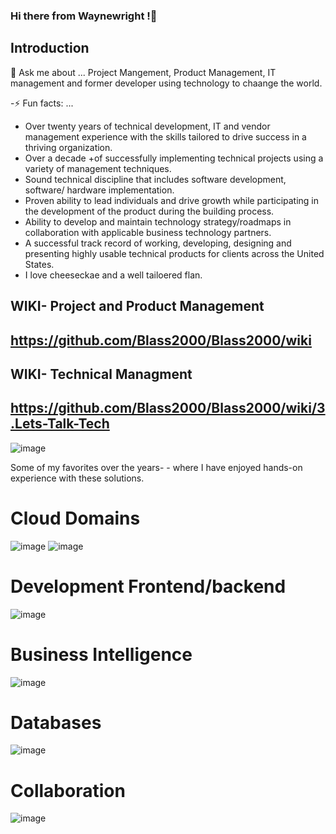 ### Hi there from Waynewright !👋

## Introduction

💬 Ask me about ...
Project Mangement, Product Management, IT management and former developer using technology to chaange the world. 

-⚡ Fun facts: ...
- Over twenty years of technical development, IT and vendor management experience with the skills tailored to drive success in a thriving organization.
- Over a decade +of successfully implementing technical projects using a variety of management techniques.
- Sound technical discipline that includes software development, software/ hardware implementation.
- Proven ability to lead individuals and drive growth while participating in the development of the product during the building process.
- Ability to develop and maintain technology strategy/roadmaps in collaboration with applicable business technology partners.
- A successful track record of working, developing, designing and presenting highly usable technical products for clients across the United States.
- I love cheeseckae and a well tailoered flan. 

## WIKI- Project and Product Management

## https://github.com/Blass2000/Blass2000/wiki


## WIKI- Technical Managment 

## https://github.com/Blass2000/Blass2000/wiki/3.Lets-Talk-Tech

![image](https://github.com/Blass2000/Blass2000/assets/89789502/c915656d-ddb5-401b-b4b9-a84c9161c231)

<!--
**Blass2000/Blass2000** is a ✨ _special_ ✨ repository because its `README.md` (this file) appears on your GitHub profile.


Here are some ideas to get you started:

- 🔭 I’m currently working on ...
- 🌱 I’m currently learning ...
- 👯 I’m looking to collaborate on ...
- 🤔 I’m looking for help with ...

- 📫 How to reach me: ...
- 😄 Pronouns: ...
- ⚡ Fun fact: ...
-->

Some of my favorites over the years- - where I have enjoyed hands-on experience with these solutions. 

# Cloud Domains
![image](https://github.com/Blass2000/Blass2000/assets/89789502/b6497c89-c7e8-4c3a-8ee4-7300eeaa03d3)
![image](https://github.com/Blass2000/Blass2000/assets/89789502/041505d9-916a-4c5e-9650-7ff80614ef69)


# Development Frontend/backend

![image](https://github.com/Blass2000/Blass2000/assets/89789502/22a0075b-ca63-4e9d-b5c2-1f47acbb425b)


# Business Intelligence 
![image](https://github.com/Blass2000/Blass2000/assets/89789502/65c678e9-96ea-4f84-8d0d-833836acbcd3)

# Databases

![image](https://github.com/Blass2000/Blass2000/assets/89789502/24ec2d0c-a12a-4f43-8024-aff90016c083)

# Collaboration 
![image](https://github.com/Blass2000/Blass2000/assets/89789502/2194b92b-0838-4517-9f77-7bb9a34b603c)

